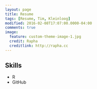 ```yaml
---
layout: page
title: Resume
tags: [Resume, Tim, Kleinloog]
modified: 2016-02-08T17:07:00.0000-04:00
comments: true
image:
  feature: custom-theme-image-1.jpg
  credit: Rapha
  creditlink: http://rapha.cc
---
```


## Skills

* R
* GitHub

